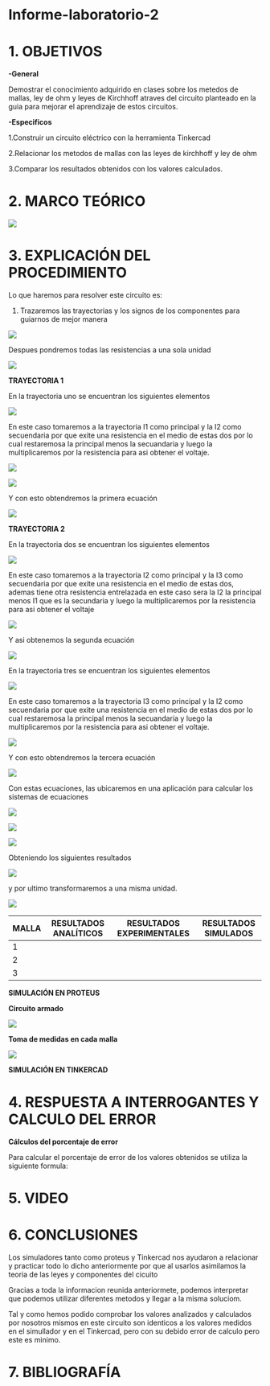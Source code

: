 # Informe-laboratorio-2

# 1. OBJETIVOS
**-General**

Demostrar el conocimiento adquirido en clases sobre los metedos de mallas, ley de ohm y leyes de Kirchhoff atraves del circuito planteado en la guia para mejorar el aprendizaje de estos circuitos.

**-Especificos**

   1.Construir un circuito eléctrico con la herramienta Tinkercad

   2.Relacionar los metodos de mallas con las leyes de kirchhoff y ley de ohm

   3.Comparar los resultados obtenidos con los valores calculados.


# 2. MARCO TEÓRICO

![](https://github.com/bonacimba/Informe-laboratorio-2/blob/main/IMGBV/01.png)

# 3. EXPLICACIÓN DEL PROCEDIMIENTO

Lo que haremos para resolver este circuito es:

1. Trazaremos las trayectorias y los signos de los componentes para guiarnos de mejor manera

![](https://github.com/bonacimba/Informe-laboratorio-2/blob/main/Imagenes%20BN/1.png)

Despues pondremos todas las resistencias a una sola unidad

![](https://github.com/bonacimba/Informe-laboratorio-2/blob/main/Imagenes%20BN/2.png)


**TRAYECTORIA 1**


En la trayectoria uno se encuentran los siguientes elementos

![](https://github.com/bonacimba/Informe-laboratorio-2/blob/main/Imagenes%20BN/2.1.png)

En este caso tomaremos a la trayectoria I1 como principal y la I2 como secuendaria por que exite una resistencia en el medio de estas dos por lo cual restaremosa la principal menos la secuandaria y luego la multiplicaremos por la resistencia para asi obtener el voltaje.


![](https://github.com/bonacimba/Informe-laboratorio-2/blob/main/Imagenes%20BN/2.2.png)

![](https://github.com/bonacimba/Informe-laboratorio-2/blob/main/Imagenes%20BN/2.3.png)

Y con esto obtendremos la primera ecuación


![](https://github.com/bonacimba/Informe-laboratorio-2/blob/main/Imagenes%20BN/2.4.png)

**TRAYECTORIA 2**

En la trayectoria dos se encuentran los siguientes elementos

![](https://github.com/bonacimba/Informe-laboratorio-2/blob/main/Imagenes%20BN/3.1.png)

En este caso tomaremos a la trayectoria I2 como principal y la I3 como secuendaria por que exite una resistencia en el medio de estas dos, ademas tiene otra resistencia entrelazada en este caso sera la I2 la principal menos I1 que es la secundaria  y luego la multiplicaremos por la resistencia para asi obtener el voltaje


![](https://github.com/bonacimba/Informe-laboratorio-2/blob/main/Imagenes%20BN/3.2.png)

Y asi obtenemos la segunda  ecuación 


![](https://github.com/bonacimba/Informe-laboratorio-2/blob/main/Imagenes%20BN/3.3.png)


En la trayectoria tres se encuentran los siguientes elementos


![](https://github.com/bonacimba/Informe-laboratorio-2/blob/main/Imagenes%20BN/4.1.png)


En este caso tomaremos a la trayectoria I3 como principal y la I2 como secuendaria por que exite una resistencia en el medio de estas dos por lo cual restaremosa la principal menos la secuandaria y luego la multiplicaremos por la resistencia para asi obtener el voltaje.


![](https://github.com/bonacimba/Informe-laboratorio-2/blob/main/Imagenes%20BN/4.2.png)


Y con esto obtendremos la tercera ecuación


![](https://github.com/bonacimba/Informe-laboratorio-2/blob/main/Imagenes%20BN/4.3.png)



Con estas ecuaciones, las ubicaremos en una aplicación para calcular los sistemas de ecuaciones


![](https://github.com/bonacimba/Informe-laboratorio-2/blob/main/Imagenes%20BN/5.png)

![](https://github.com/bonacimba/Informe-laboratorio-2/blob/main/Imagenes%20BN/6.png)

![](https://github.com/bonacimba/Informe-laboratorio-2/blob/main/Imagenes%20BN/7.png)

Obteniendo los siguientes resultados


![](https://github.com/bonacimba/Informe-laboratorio-2/blob/main/Imagenes%20BN/8.png)

y por ultimo transformaremos a una misma unidad.

![](https://github.com/bonacimba/Informe-laboratorio-2/blob/main/Imagenes%20BN/9.png)

| MALLA | RESULTADOS ANALÍTICOS | RESULTADOS EXPERIMENTALES| RESULTADOS SIMULADOS |
| ------------- | ------------- | ------------- | ------------- |
| 1 |   |  |  |
| 2 |  |  |  |
| 3 |  |  |  |

**SIMULACIÓN EN PROTEUS**

**Circuito armado**

![](https://github.com/bonacimba/Informe-laboratorio-2/blob/main/IMGBV/1.png)

**Toma de medidas en cada malla**

![](https://github.com/bonacimba/Informe-laboratorio-2/blob/main/IMGBV/2.png)

**SIMULACIÓN EN TINKERCAD**

# 4. RESPUESTA A INTERROGANTES Y CALCULO DEL ERROR
 
 **Cálculos del porcentaje de error**

Para calcular el porcentaje de error de los valores obtenidos se utiliza la siguiente formula:

# 5. VIDEO

# 6. CONCLUSIONES

Los simuladores tanto como proteus y Tinkercad nos ayudaron a relacionar y practicar todo lo dicho anteriormente por que al usarlos asimilamos la teoria de las leyes y componentes del cicuito

Gracias a toda la informacion reunida anteriormete, podemos interpretar que podemos utilizar diferentes metodos y llegar a la misma soluciom.


Tal y como hemos podido comprobar los valores analizados y calculados por nosotros mismos en este circuito son identicos a los valores medidos en el simullador y en el Tinkercad, pero con su debido error de calculo pero este es minimo.

# 7. BIBLIOGRAFÍA
